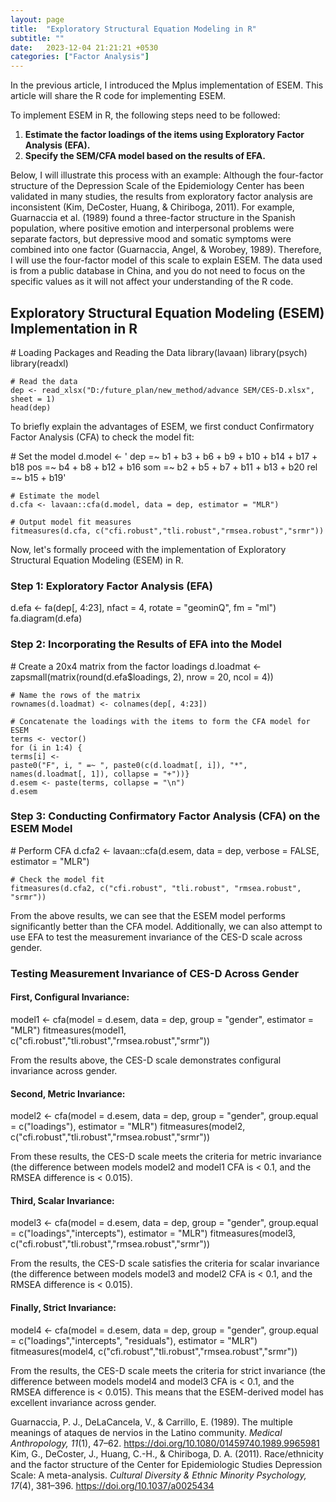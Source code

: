 ```yaml
---
layout: page
title:  "Exploratory Structural Equation Modeling in R"
subtitle: ""
date:   2023-12-04 21:21:21 +0530
categories: ["Factor Analysis"]
---
```



<p>In the previous article, I introduced the Mplus implementation of ESEM. This article will share the R code for implementing ESEM.</p>
<p>To implement ESEM in R, the following steps need to be followed:</p>
<ol>
    <li><strong>Estimate the factor loadings of the items using Exploratory Factor Analysis (EFA).</strong></li>
    <li><strong>Specify the SEM/CFA model based on the results of EFA.</strong></li>
</ol>

<p>Below, I will illustrate this process with an example: Although the four-factor structure of the Depression Scale of the Epidemiology Center has been validated in many studies, the results from exploratory factor analysis are inconsistent (Kim, DeCoster, Huang, & Chiriboga, 2011). For example, Guarnaccia et al. (1989) found a three-factor structure in the Spanish population, where positive emotion and interpersonal problems were separate factors, but depressive mood and somatic symptoms were combined into one factor (Guarnaccia, Angel, & Worobey, 1989). Therefore, I will use the four-factor model of this scale to explain ESEM. The data used is from a public database in China, and you do not need to focus on the specific values as it will not affect your understanding of the R code.</p>
<h2><strong>Exploratory Structural Equation Modeling (ESEM) Implementation in R</strong></h2>
    # Loading Packages and Reading the Data
    library(lavaan)
    library(psych)
    library(readxl)
    
    # Read the data
    dep <- read_xlsx("D:/future_plan/new_method/advance SEM/CES-D.xlsx", sheet = 1)
    head(dep)

<p>To briefly explain the advantages of ESEM, we first conduct Confirmatory Factor Analysis (CFA) to check the model fit:</p>
    # Set the model
    d.model <- '
    dep =~ b1 + b3 + b6 + b9 + b10 + b14 + b17 + b18
    pos =~ b4 + b8 + b12 + b16
    som =~ b2 + b5 + b7 + b11 + b13 + b20
    rel =~ b15 + b19'

    # Estimate the model
    d.cfa <- lavaan::cfa(d.model, data = dep, estimator = "MLR")

    # Output model fit measures
    fitmeasures(d.cfa, c("cfi.robust","tli.robust","rmsea.robust","srmr"))

<p>Now, let's formally proceed with the implementation of Exploratory Structural Equation Modeling (ESEM) in R.</p>

<h3>Step 1: Exploratory Factor Analysis (EFA)</h3>
    d.efa <- fa(dep[, 4:23], nfact = 4, rotate = "geominQ", fm = "ml")
    fa.diagram(d.efa)

<h3>Step 2: Incorporating the Results of EFA into the Model</h3>
    # Create a 20x4 matrix from the factor loadings
    d.loadmat <- zapsmall(matrix(round(d.efa$loadings, 2), 
                          nrow = 20, ncol = 4))

    # Name the rows of the matrix
    rownames(d.loadmat) <- colnames(dep[, 4:23])

    # Concatenate the loadings with the items to form the CFA model for ESEM
    terms <- vector()
    for (i in 1:4) {
    terms[i] <- 
    paste0("F", i, " =~ ", paste0(c(d.loadmat[, i]), "*", names(d.loadmat[, 1]), collapse = "+"))}
    d.esem <- paste(terms, collapse = "\n")
    d.esem

 <h3>Step 3: Conducting Confirmatory Factor Analysis (CFA) on the ESEM Model</h3>
    # Perform CFA
    d.cfa2 <- lavaan::cfa(d.esem, data = dep, verbose = FALSE, estimator = "MLR")

    # Check the model fit
    fitmeasures(d.cfa2, c("cfi.robust", "tli.robust", "rmsea.robust", "srmr"))

<p>From the above results, we can see that the ESEM model performs significantly better than the CFA model. Additionally, we can also attempt to use EFA to test the measurement invariance of the CES-D scale across gender.</p>

<h3>Testing Measurement Invariance of CES-D Across Gender</h3>

<h4>First, Configural Invariance:</h4>
    model1 <- cfa(model = d.esem, data = dep, group = "gender", estimator = "MLR")
    fitmeasures(model1, c("cfi.robust","tli.robust","rmsea.robust","srmr"))

<p>From the results above, the CES-D scale demonstrates configural invariance across gender.</p>

<h4>Second, Metric Invariance:</h4>
    model2 <- cfa(model = d.esem, data = dep, group = "gender", 
    group.equal = c("loadings"), estimator = "MLR")
    fitmeasures(model2, c("cfi.robust","tli.robust","rmsea.robust","srmr"))

<p>From these results, the CES-D scale meets the criteria for metric invariance (the difference between models model2 and model1 CFA is &lt; 0.1, and the RMSEA difference is &lt; 0.015).</p>

<h4>Third, Scalar Invariance:</h4>
    model3 <- cfa(model = d.esem, data = dep, group = "gender", 
    group.equal = c("loadings","intercepts"), estimator = "MLR")
    fitmeasures(model3, c("cfi.robust","tli.robust","rmsea.robust","srmr"))

<p>From the results, the CES-D scale satisfies the criteria for scalar invariance (the difference between models model3 and model2 CFA is &lt; 0.1, and the RMSEA difference is &lt; 0.015).</p>

<h4>Finally, Strict Invariance:</h4>
    model4 <- cfa(model = d.esem, data = dep, group = "gender", 
    group.equal = c("loadings","intercepts", "residuals"), estimator = "MLR")
    fitmeasures(model4, c("cfi.robust","tli.robust","rmsea.robust","srmr"))

<p>From the results, the CES-D scale meets the criteria for strict invariance (the difference between models model4 and model3 CFA is &lt; 0.1, and the RMSEA difference is &lt; 0.015). This means that the ESEM-derived model has excellent invariance across gender.</p>

<p>Guarnaccia, P. J., DeLaCancela, V., & Carrillo, E. (1989). The multiple meanings of ataques de nervios in the Latino community. <i>Medical Anthropology, 11</i>(1), 47–62. <a href="https://doi.org/10.1080/01459740.1989.9965981">https://doi.org/10.1080/01459740.1989.9965981</a>
<br>Kim, G., DeCoster, J., Huang, C.-H., & Chiriboga, D. A. (2011). Race/ethnicity and the factor structure of the Center for Epidemiologic Studies Depression Scale: A meta-analysis. <i>Cultural Diversity & Ethnic Minority Psychology, 17</i>(4), 381–396. <a href="https://doi.org/10.1037/a0025434">https://doi.org/10.1037/a0025434</a></p>
